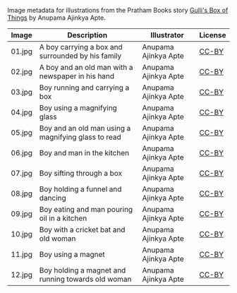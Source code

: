 Image metadata for illustrations from the Pratham Books story [Gulli's Box of Things](https://storyweaver.org.in/stories/486-gulli-s-box-of-things) by Anupama Ajinkya Apte.

Image | Description | Illustrator | License
----- | ----------- | ----------- | -------
01.jpg | A boy carrying a box and surrounded by his family | Anupama Ajinkya Apte | [CC-BY](https://creativecommons.org/licenses/by/4.0/)
02.jpg | A boy and an old man with a newspaper in his hand | Anupama Ajinkya Apte | [CC-BY](https://creativecommons.org/licenses/by/4.0/)
03.jpg | Boy running and carrying a box  | Anupama Ajinkya Apte | [CC-BY](https://creativecommons.org/licenses/by/4.0/)
04.jpg | Boy using a magnifying glass | Anupama Ajinkya Apte | [CC-BY](https://creativecommons.org/licenses/by/4.0/)
05.jpg | Boy and an old man using a magnifying glass to read | Anupama Ajinkya Apte | [CC-BY](https://creativecommons.org/licenses/by/4.0/)
06.jpg | Boy and man in the kitchen | Anupama Ajinkya Apte | [CC-BY](https://creativecommons.org/licenses/by/4.0/)
07.jpg | Boy sifting through a box | Anupama Ajinkya Apte | [CC-BY](https://creativecommons.org/licenses/by/4.0/)
08.jpg | Boy holding a funnel and dancing | Anupama Ajinkya Apte | [CC-BY](https://creativecommons.org/licenses/by/4.0/)
09.jpg | Boy eating and man pouring oil in a kitchen | Anupama Ajinkya Apte | [CC-BY](https://creativecommons.org/licenses/by/4.0/)
10.jpg | Boy with a cricket bat and old woman | Anupama Ajinkya Apte | [CC-BY](https://creativecommons.org/licenses/by/4.0/)
11.jpg | Boy using a magnet | Anupama Ajinkya Apte | [CC-BY](https://creativecommons.org/licenses/by/4.0/)
12.jpg | Boy holding a magnet and running towards old woman | Anupama Ajinkya Apte | [CC-BY](https://creativecommons.org/licenses/by/4.0/)